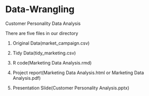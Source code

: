 # Data-Wrangling


Customer Personality Data Analysis

There are five files in our directory

1. Original Data(market_campaign.csv)

2. Tidy Data(tidy_marketing.csv)

3. R code(Marketing Data Analysis.rmd)

4. Project report(Marketing Data Analysis.html or Marketing Data Analysis.pdf)

5. Presentation Slide(Customer Personality Analysis.pptx)